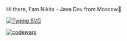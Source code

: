Hi there, I'am Nikita - Java Dev from Moscow👋

[![Typing SVG](https://readme-typing-svg.demolab.com?font=Fira+Code&size=16&pause=1000&color=F7631A&center=%D0%9B%D0%9E%D0%96%D0%AC&vCenter=%D0%9B%D0%9E%D0%96%D0%AC&repeat=%D0%B8%D1%81%D1%82%D0%B8%D0%BD%D0%BD%D1%8B%D0%B9&width=435&lines=Student+of+software+engineering+at+RTU+MIREA)](https://git.io/typing-svg)

[![codewars](https://www.codewars.com/users/username/badges/small)](https://www.codewars.com/users/Nikita535) 
